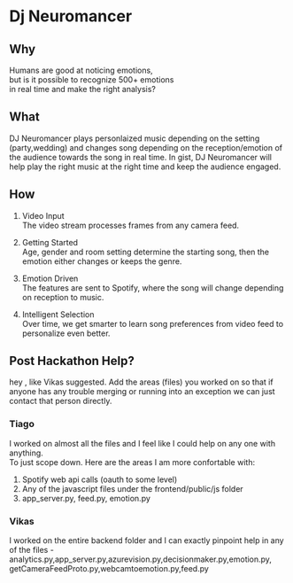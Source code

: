 # Dj Neuromancer
## Why
Humans are good at noticing emotions,  
but is it possible to recognize 500+ emotions  
in real time and make the right analysis?

## What
DJ Neuromancer plays personlaized music depending on the setting (party,wedding) and changes song depending on the reception/emotion of the audience towards the song in real time. In gist, DJ Neuromancer will help play the right music at the right time and keep the audience engaged.

## How
1. Video Input  
The video stream processes frames from any camera feed.
							
2. Getting Started  
Age, gender and room setting determine the starting song, then the emotion either changes or keeps the genre.
										
3. Emotion Driven  
The features are sent to Spotify, where the song will change depending on reception to music.
							
4. Intelligent Selection  
Over time, we get smarter to learn song preferences from video feed to personalize even better.


## Post Hackathon Help?
hey , like Vikas suggested. Add the areas (files) you worked on so that if anyone has any trouble merging or running into an exception we can just contact that person directly.

### Tiago
I worked on almost all the files and I feel like I could help on any one with anything.  
To just scope down. Here are the areas I am more confortable with:
1. Spotify web api calls (oauth to some level)
1. Any of the javascript files under the frontend/public/js folder
1. app_server.py, feed.py, emotion.py

### Vikas

I worked on the entire backend folder and I can exactly pinpoint help in any of the files - 
analytics.py,app_server.py,azurevision.py,decisionmaker.py,emotion.py,
getCameraFeedProto.py,webcamtoemotion.py,feed.py




